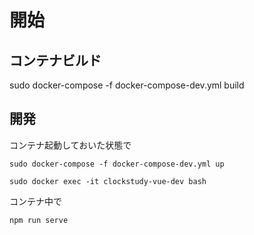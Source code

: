 # 開始

## コンテナビルド
sudo docker-compose -f docker-compose-dev.yml build

## 開発

コンテナ起動しておいた状態で
```
sudo docker-compose -f docker-compose-dev.yml up
```

```
sudo docker exec -it clockstudy-vue-dev bash
```

コンテナ中で
```
npm run serve
```